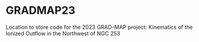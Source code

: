 # GRADMAP23
Location to store code for the 2023 GRAD-MAP project: Kinematics of the Ionized Outflow in the Northwest of NGC 253
